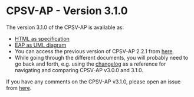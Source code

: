 # CPSV-AP - Version 3.1.0

The version 3.1.0 of the CPSV-AP is available as: 

*    [HTML as specification](https://semiceu.github.io/CPSV-AP/releases/3.1.0/)
*    [EAP as UML diagram](https://semiceu.github.io/CPSV-AP/releases/3.1.0/html/overview.jpg)
*    You can access the previous version of CPSV-AP 2.2.1 from [here](https://github.com/SEMICeu/CPSV-AP/tree/master/releases/3.1.0). 
*    While going through the different documents, you will probably need to go back and forth, e.g. using the [changelog](https://github.com/SEMICeu/CPSV-AP/blob/3.0.0/releases/3.0.0/Changelog.md) as a reference for navigating and comparing CPSV-AP v3.0.0 and 3.1.0.

If you have any comments on the CPSV-AP v3.1.0, please open an issue from [here](https://github.com/SEMICeu/Core-Person-Vocabulary/issues). 